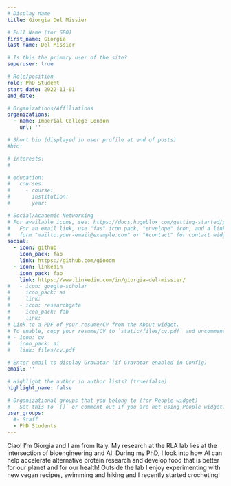 ```yaml
---
# Display name
title: Giorgia Del Missier

# Full Name (for SEO)
first_name: Giorgia
last_name: Del Missier

# Is this the primary user of the site?
superuser: true

# Role/position
role: PhD Student
start_date: 2022-11-01
end_date: 

# Organizations/Affiliations
organizations:
  - name: Imperial College London
    url: ''

# Short bio (displayed in user profile at end of posts)
#bio: 

# interests:
#   

# education:
#   courses:
#     - course: 
#       institution: 
#       year: 

# Social/Academic Networking
# For available icons, see: https://docs.hugoblox.com/getting-started/page-builder/#icons
#   For an email link, use "fas" icon pack, "envelope" icon, and a link in the
#   form "mailto:your-email@example.com" or "#contact" for contact widget.
social:
  - icon: github
    icon_pack: fab
    link: https://github.com/gioodm
  - icon: linkedin
    icon_pack: fab
    link: https://www.linkedin.com/in/giorgia-del-missier/
#   - icon: google-scholar
#     icon_pack: ai
#     link: 
#   - icon: researchgate
#     icon_pack: fab
#     link: 
# Link to a PDF of your resume/CV from the About widget.
# To enable, copy your resume/CV to `static/files/cv.pdf` and uncomment the lines below.
# - icon: cv
#   icon_pack: ai
#   link: files/cv.pdf

# Enter email to display Gravatar (if Gravatar enabled in Config)
email: ''

# Highlight the author in author lists? (true/false)
highlight_name: false

# Organizational groups that you belong to (for People widget)
#   Set this to `[]` or comment out if you are not using People widget.
user_groups:
  #- Staff
  - PhD Students
---
```


Ciao! I’m Giorgia and I am from Italy. My research at the RLA lab lies at the intersection of bioengineering and AI. During my PhD, I look into how AI can help accelerate alternative protein research and develop food that is better for our planet and for our health!
Outside the lab I enjoy experimenting with new vegan recipes, swimming and hiking and I recently started crocheting!